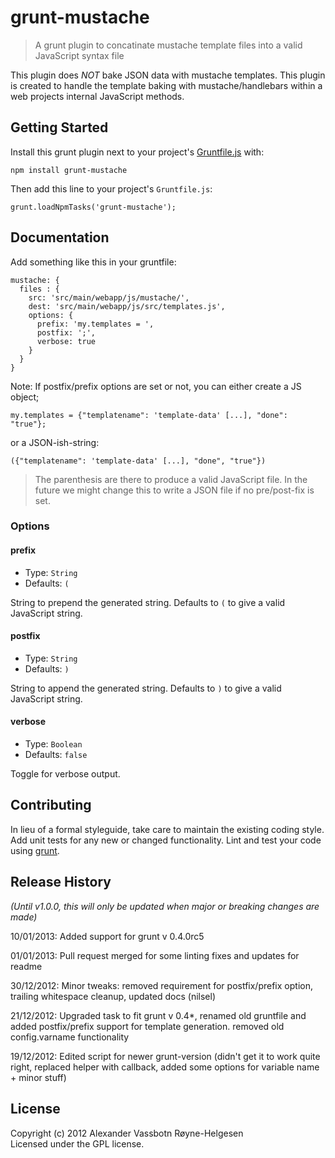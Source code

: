 # grunt-mustache

> A grunt plugin to concatinate mustache template files into a valid JavaScript syntax file

This plugin does *NOT* bake JSON data with mustache templates. This plugin is created to handle the template baking with mustache/handlebars
within a web projects internal JavaScript methods.

## Getting Started
Install this grunt plugin next to your project's [Gruntfile.js][getting_started] with: 

`npm install grunt-mustache`

Then add this line to your project's `Gruntfile.js`:

`grunt.loadNpmTasks('grunt-mustache');`

[grunt]: https://github.com/gruntjs/grunt
[getting_started]: https://github.com/gruntjs/grunt/wiki/Getting-started

## Documentation
Add something like this in your gruntfile:

	mustache: {
	  files : {
	    src: 'src/main/webapp/js/mustache/',
	    dest: 'src/main/webapp/js/src/templates.js',
	    options: {
	      prefix: 'my.templates = ',
	      postfix: ';',
	      verbose: true
	    }
	  }
	}


Note: If postfix/prefix options are set or not, you can either create a JS object;

	my.templates = {"templatename": 'template-data' [...], "done": "true"};

or a JSON-ish-string:

	({"templatename": 'template-data' [...], "done", "true"})

> The parenthesis are there to produce a valid JavaScript file. In the future we might change this to write a JSON file if no pre/post-fix is set.

### Options

#### prefix
* Type: `String`
* Defaults: `(`

String to prepend the generated string. Defaults to `(` to give a valid JavaScript string.

#### postfix
* Type: `String`
* Defaults: `)`

String to append the generated string. Defaults to `)` to give a valid JavaScript string.

#### verbose
* Type: `Boolean`
* Defaults: `false`

Toggle for verbose output.

## Contributing
In lieu of a formal styleguide, take care to maintain the existing coding style. Add unit tests for any new or changed functionality. Lint and test your code using [grunt][grunt].

## Release History
_(Until v1.0.0, this will only be updated when major or breaking changes are made)_

10/01/2013: Added support for grunt v 0.4.0rc5

01/01/2013: Pull request merged for some linting fixes and updates for readme

30/12/2012: Minor tweaks: removed requirement for postfix/prefix option, trailing whitespace cleanup, updated docs (nilsel)

21/12/2012: Upgraded task to fit grunt v 0.4*, renamed old gruntfile and added postfix/prefix support for template generation. removed old config.varname functionality

19/12/2012: Edited script for newer grunt-version (didn't get it to work quite right, replaced helper with callback, added some options for variable name + minor stuff)


## License
Copyright (c) 2012 Alexander Vassbotn Røyne-Helgesen  
Licensed under the GPL license.

